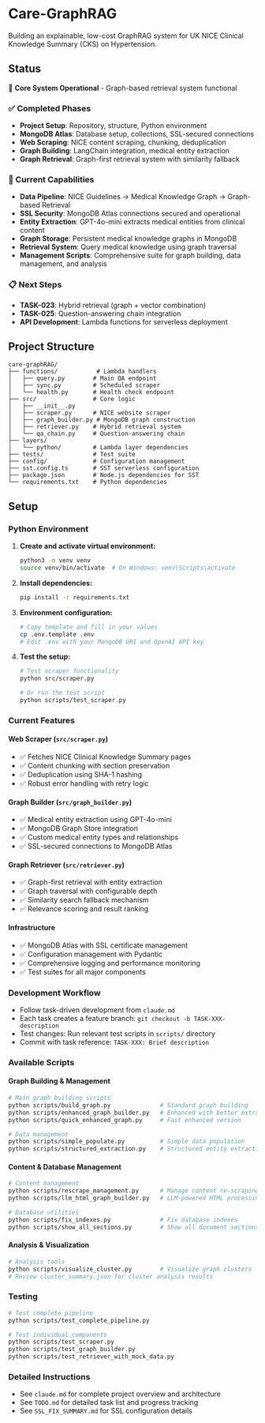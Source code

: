 # Care-GraphRAG

Building an explainable, low-cost GraphRAG system for UK NICE Clinical Knowledge Summary (CKS) on Hypertension.

## Status

🚀 **Core System Operational** - Graph-based retrieval system functional

### ✅ Completed Phases
- **Project Setup**: Repository, structure, Python environment
- **MongoDB Atlas**: Database setup, collections, SSL-secured connections
- **Web Scraping**: NICE content scraping, chunking, deduplication
- **Graph Building**: LangChain integration, medical entity extraction
- **Graph Retrieval**: Graph-first retrieval system with similarity fallback

### 🎯 Current Capabilities
- **Data Pipeline**: NICE Guidelines → Medical Knowledge Graph → Graph-based Retrieval
- **SSL Security**: MongoDB Atlas connections secured and operational
- **Entity Extraction**: GPT-4o-mini extracts medical entities from clinical content
- **Graph Storage**: Persistent medical knowledge graphs in MongoDB
- **Retrieval System**: Query medical knowledge using graph traversal
- **Management Scripts**: Comprehensive suite for graph building, data management, and analysis

### 📋 Next Steps
- **TASK-023**: Hybrid retrieval (graph + vector combination)
- **TASK-025**: Question-answering chain integration
- **API Development**: Lambda functions for serverless deployment

## Project Structure

```
care-graphRAG/
├── functions/           # Lambda handlers
│   ├── query.py        # Main QA endpoint
│   ├── sync.py         # Scheduled scraper
│   └── health.py       # Health check endpoint
├── src/                # Core logic
│   ├── __init__.py
│   ├── scraper.py      # NICE website scraper
│   ├── graph_builder.py # MongoDB graph construction
│   ├── retriever.py    # Hybrid retrieval system
│   └── qa_chain.py     # Question-answering chain
├── layers/
│   └── python/         # Lambda layer dependencies
├── tests/              # Test suite
├── config/             # Configuration management
├── sst.config.ts       # SST serverless configuration
├── package.json        # Node.js dependencies for SST
└── requirements.txt    # Python dependencies
```

## Setup

### Python Environment

1. **Create and activate virtual environment:**
   ```bash
   python3 -m venv venv
   source venv/bin/activate  # On Windows: venv\Scripts\activate
   ```

2. **Install dependencies:**
   ```bash
   pip install -r requirements.txt
   ```

3. **Environment configuration:**
   ```bash
   # Copy template and fill in your values
   cp .env.template .env
   # Edit .env with your MongoDB URI and OpenAI API key
   ```

4. **Test the setup:**
   ```bash
   # Test scraper functionality
   python src/scraper.py
   
   # Or run the test script
   python scripts/test_scraper.py
   ```

### Current Features

#### Web Scraper (`src/scraper.py`)
- ✅ Fetches NICE Clinical Knowledge Summary pages
- ✅ Content chunking with section preservation
- ✅ Deduplication using SHA-1 hashing
- ✅ Robust error handling with retry logic

#### Graph Builder (`src/graph_builder.py`)
- ✅ Medical entity extraction using GPT-4o-mini
- ✅ MongoDB Graph Store integration
- ✅ Custom medical entity types and relationships
- ✅ SSL-secured connections to MongoDB Atlas

#### Graph Retriever (`src/retriever.py`)
- ✅ Graph-first retrieval with entity extraction
- ✅ Graph traversal with configurable depth
- ✅ Similarity search fallback mechanism
- ✅ Relevance scoring and result ranking

#### Infrastructure
- ✅ MongoDB Atlas with SSL certificate management
- ✅ Configuration management with Pydantic
- ✅ Comprehensive logging and performance monitoring
- ✅ Test suites for all major components

### Development Workflow

- Follow task-driven development from `claude.md`
- Each task creates a feature branch: `git checkout -b TASK-XXX-description`
- Test changes: Run relevant test scripts in `scripts/` directory
- Commit with task reference: `TASK-XXX: Brief description`

### Available Scripts

#### Graph Building & Management
```bash
# Main graph building scripts
python scripts/build_graph.py              # Standard graph building
python scripts/enhanced_graph_builder.py   # Enhanced with better extraction
python scripts/quick_enhanced_graph.py     # Fast enhanced version

# Data management
python scripts/simple_populate.py          # Simple data population
python scripts/structured_extraction.py    # Structured entity extraction
```

#### Content & Database Management
```bash
# Content management
python scripts/rescrape_management.py      # Manage content re-scraping
python scripts/llm_html_graph_builder.py   # LLM-powered HTML processing

# Database utilities
python scripts/fix_indexes.py              # Fix database indexes
python scripts/show_all_sections.py        # Show all document sections
```

#### Analysis & Visualization
```bash
# Analysis tools
python scripts/visualize_cluster.py        # Visualize graph clusters
# Review cluster_summary.json for cluster analysis results
```

### Testing

```bash
# Test complete pipeline
python scripts/test_complete_pipeline.py

# Test individual components
python scripts/test_scraper.py
python scripts/test_graph_builder.py
python scripts/test_retriever_with_mock_data.py
```

### Detailed Instructions

- See `claude.md` for complete project overview and architecture
- See `TODO.md` for detailed task list and progress tracking
- See `SSL_FIX_SUMMARY.md` for SSL configuration details